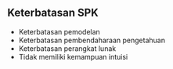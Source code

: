 ## Keterbatasan SPK

<ul>
  <li class="fragment">
  Keterbatasan pemodelan
  </li>
  <li class="fragment">
  Keterbatasan pembendaharaan pengetahuan
  </li>
  <li class="fragment">
  Keterbatasan perangkat lunak
  </li>
  <li class="fragment">
  Tidak memiliki kemampuan intuisi
  </li>
</ul>
